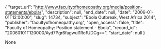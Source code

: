 {
  "target_url": "http://www.facultyofhomeopathy.org/media/position-statements/ebola/", 
  "description": null, 
  "end_date": null, 
  "date": "2006-01-01T12:00:00", 
  "slug": 14734, 
  "subject": "Ebola Outbreak, West Africa 2014", 
  "publisher": "facultyofhomeopathy.org", 
  "open_access": false, 
  "title": "Faculty of Homeopathy: Position statement - Ebola", 
  "record_id": "20060101T120000/Ayd7Pgr6fagwuI1RofUDCg==", 
  "start_date": null
}

None